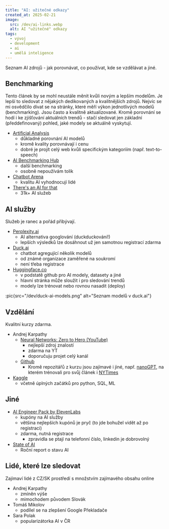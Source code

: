 ```yaml
---
title: "AI: užitečné odkazy"
created_at: 2025-02-21
image:
  src: /dev/ai-links.webp
  alt: AI "užitečné" odkazy
tags:
  - vývoj
  - development
  - ai
  - umělá inteligence
---
```


Seznam AI zdrojů - jak porovnávat, co používat, kde se vzdělávat a jiné.

## Benchmarking

Tento článek by se mohl neustále měnit kvůli novým a lepším modelům. Je lepší to sledovat z nějakých dedikovaných a kvalitnějších zdrojů. Nejvíc se mi osvědčilo dívat se na stránky, které měří výkon jednotlivých modelů (benchmarking). Jsou často a kvalitně aktualizované. Kromě porovnání se hodí i ke zjišťování aktuálních trendů - stačí sledovat jen základní (předdefinovaný) pohled, jaké modely se aktuálně vyskytují.

- [Artificial Analysis](https://artificialanalysis.ai/)
  - důkladné porovnání AI modelů
  - kromě kvality porovnávají i cenu
  - dobré je projít celý web kvůli specifickým kategoriím (např. text-to-speech)
- [AI Benchmarking Hub](https://epoch.ai/data/ai-benchmarking-dashboard)
  - další benchmarking
  - osobně nepoužívám tolik
- [Chatbot Arena](https://lmarena.ai/)
  - kvalitu AI vyhodnocují lidé
- [There's an AI for that](https://theresanaiforthat.com/)
  - 31k+ AI služeb

## AI služby

Služeb je ranec a pořád přibývají.

- [Perplexity.ai](https://www.perplexity.ai/)
  - AI alternativa googlování (duckduckování!)
  - lepších výsledků lze dosáhnout už jen samotnou registrací zdarma
- [Duck.ai](https://duck.ai/)
  - chatbot agregující několik modelů
  - od známé organizace zaměřené na soukromí
  - není třeba registrace
- [Huggingface.co](https://huggingface.co/models)
  - v podstatě github pro AI modely, datasety a jiné
  - hlavní stránka může sloužit i pro sledování trendů
  - modely lze trénovat nebo rovnou nasadit (deploy)

:pic{src="/dev/duck-ai-models.png" alt="Seznam modelů v duck.ai"}

## Vzdělání

Kvalitní kurzy zdarma.

- Andrej Karpathy
  - [Neural Networks: Zero to Hero (YouTube)](https://youtube.com/playlist?list=PLAqhIrjkxbuWI23v9cThsA9GvCAUhRvKZ)
    - nejlepší zdroj znalostí
    - zdarma na YT
    - doporučuju projet celý kanál
  - [Github](https://github.com/karpathy)
    - Kromě repozitářů z kurzu jsou zajímavé i jiné, např. [nanoGPT](https://github.com/karpathy/nanoGPT), na kterém trénovali pro svůj článek i [NYTimes](https://www.nytimes.com/interactive/2023/04/26/upshot/gpt-from-scratch.html)
- [Kaggle](https://www.kaggle.com/learn)
  - včetně úplných začátků pro python, SQL, ML

## Jiné

- [AI Engineer Pack by ElevenLabs](https://www.aiengineerpack.com/)
  - kupóny na AI služby
  - většina nejlepších kupónů je pryč (to jde bohužel vidět až po registraci)
  - zdarma, nutná registrace
    - zpravidla se ptají na telefonní číslo, linkedin je dobrovolný
- [State of AI](https://www.stateof.ai/)
  - Roční report o stavu AI

## Lidé, které lze sledovat

Zajímaví lidé z CZ/SK prostředí s množstvím zajímavého obsahu online

- Andrej Karpathy
  - zmíněn výše
  - mimochodem původem Slovák
- Tomáš Mikolov
  - podílel se na zlepšení Google Překladače
- Sara Polak
  - popularizátorka AI v ČR
